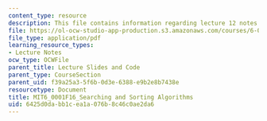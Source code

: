 ```yaml
---
content_type: resource
description: This file contains information regarding lecture 12 notes.
file: https://ol-ocw-studio-app-production.s3.amazonaws.com/courses/6-0001-introduction-to-computer-science-and-programming-in-python-fall-2016/6425d0dabb1cea1a076b8c46c0ae2da6_MIT6_0001F16_Lec12.pdf
file_type: application/pdf
learning_resource_types:
- Lecture Notes
ocw_type: OCWFile
parent_title: Lecture Slides and Code
parent_type: CourseSection
parent_uid: f39a25a3-5f6b-0d3e-6388-e9b2e8b7438e
resourcetype: Document
title: MIT6_0001F16_Searching and Sorting Algorithms
uid: 6425d0da-bb1c-ea1a-076b-8c46c0ae2da6
---
```

